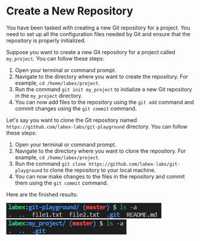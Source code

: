 # Create a New Repository

You have been tasked with creating a new Git repository for a project. You need to set up all the configuration files needed by Git and ensure that the repository is properly initialized.

Suppose you want to create a new Git repository for a project called `my_project`. You can follow these steps:

1. Open your terminal or command prompt.
2. Navigate to the directory where you want to create the repository. For example, `cd /home/labex/project`.
3. Run the command `git init my_project` to initialize a new Git repository in the `my_project` directory.
4. You can now add files to the repository using the `git add` command and commit changes using the `git commit` command.

Let's say you want to clone the Git repository named `https://github.com/labex-labs/git-playground` directory. You can follow these steps:

1. Open your terminal or command prompt.
2. Navigate to the directory where you want to clone the repository. For example, `cd /home/labex/project`.
3. Run the command `git clone https://github.com/labex-labs/git-playground` to clone the repository to your local machine.
4. You can now make changes to the files in the repository and commit them using the `git commit` command.

Here are the finished results:

![<result>](./assets/challenge-create-repo-step1-1.png)
![<result>](./assets/challenge-create-repo-step1-2.png)
